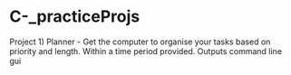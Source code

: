 # C-_practiceProjs

Project 1) Planner - Get the computer to organise your tasks based on priority and length. Within a time period provided. Outputs command line gui

